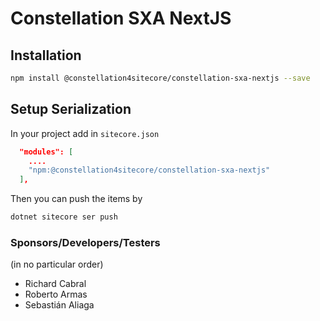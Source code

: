 # Constellation SXA NextJS

## Installation

```bash
npm install @constellation4sitecore/constellation-sxa-nextjs --save
```

## Setup Serialization

In your project add in `sitecore.json`

```json
  "modules": [
    ....
    "npm:@constellation4sitecore/constellation-sxa-nextjs"
  ],
```

Then you can push the items by

```bash
dotnet sitecore ser push
```

### Sponsors/Developers/Testers

(in no particular order)

- Richard Cabral
- Roberto Armas
- Sebastián Aliaga
